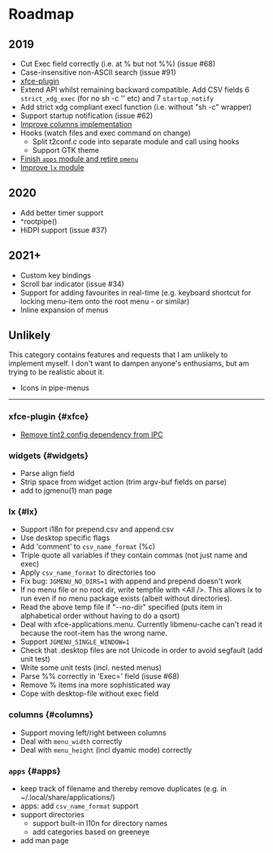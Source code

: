 # Roadmap

## 2019

- Cut Exec field correctly (i.e. at % but not %%) (issue #68)
- Case-insensitive non-ASCII search (issue #91)
- [xfce-plugin](#xfce)
- Extend API whilst remaining backward compatible. Add CSV fields 6 `strict_xdg_exec` (for no sh -c '' etc) and 7 `startup_notify`
- Add strict xdg compliant execl function (i.e. without "sh -c" wrapper)
- Support startup notification (issue #62)
- [Improve columns implementation](#columns)
- Hooks (watch files and exec command on change)
  * Split t2conf.c code into separate module and call using hooks
  * Support GTK theme
- [Finish `apps` module and retire `pmenu`](#apps)
- [Improve `lx` module](#lx)

## 2020

- Add better timer support
- ^rootpipe()
- HiDPI support (issue #37)

## 2021+

- Custom key bindings
- Scroll bar indicator (issue #34)
- Support for adding favourites in real-time (e.g. keyboard shortcut for locking menu-item onto the root menu - or similar)
- Inline expansion of menus

## Unlikely

This category contains features and requests that I am unlikely to implement myself. I don't want to dampen anyone's enthusiams, but am trying to be realistic about it.

- Icons in pipe-menus

<hr />

### xfce-plugin {#xfce}

- [Remove tint2 config dependency from IPC](https://forums.bunsenlabs.org/viewtopic.php?pid=88867#p88867)

### widgets {#widgets}

- Parse align field
- Strip space from widget action (trim argv-buf fields on parse)
- add to jgmenu(1) man page

### lx {#lx}

- Support i18n for prepend.csv and append.csv
- Use desktop specific flags
- Add 'comment' to `csv_name_format` (%c)
- Triple quote all variables if they contain commas (not just name and exec)
- Apply `csv_name_format` to directories too
- Fix bug: `JGMENU_NO_DIRS=1` with append and prepend doesn't work
- If no menu file or no root dir, write tempfile with &lt;All /&gt;. This allows lx to run even if no menu package exists (albeit without directories).
- Read the above temp file if "--no-dir" specified (puts item in alphabetical order without having to do a qsort)
- Deal with xfce-applications.menu. Currently libmenu-cache can't read it because the root-item has the wrong name.
- Support `JGMENU_SINGLE_WINDOW=1`
- Check that .desktop files are not Unicode in order to avoid segfault (add unit test)
- Write some unit tests (incl. nested menus)
- Parse %% correctly in 'Exec=' field (isuse #68)
- Remove % items ina more sophisticated way
- Cope with desktop-file without exec field

### columns {#columns}

- Support moving left/right between columns
- Deal with `menu_width` correctly
- Deal with `menu_height` (incl dyamic mode) correctly

### `apps` {#apps}

- keep track of filename and thereby remove duplicates (e.g. in ~/.local/share/applications/)
- apps: add `csv_name_format` support
- support directories
  * support built-in l10n for directory names
  * add categories based on greeneye
- add man page
